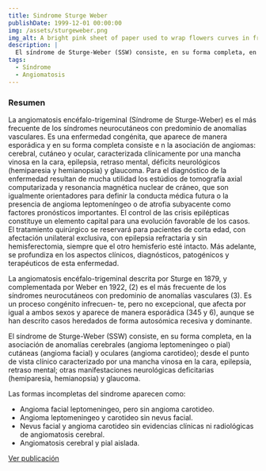 ```yaml
---
title: Sindrome Sturge Weber
publishDate: 1999-12-01 00:00:00
img: /assets/sturgeweber.png
img_alt: A bright pink sheet of paper used to wrap flowers curves in front of rich blue background
description: |
  El síndrome de Sturge-Weber (SSW) consiste, en su forma completa, en la asociación de anomalías cerebrales (angioma leptomeningeo o pial) cutáneas (angioma facial) y oculares (angioma carotideo); desde el punto de vista clínico caracterizado por una mancha vinosa en la cara, epilepsia, retraso mental; otras manifestaciones neurológicas deficitarias (hemiparesia, hemianopsia) y glaucoma.
tags:
  - Síndrome
  - Angiomatosis
---
```


### Resumen

La angiomatosis encéfalo-trigeminal (Síndrome de Sturge-Weber) es el más frecuente de los síndromes neurocutáneos con predominio de anomalías vasculares. Es una enfermedad
congénita, que aparece de manera esporádica y en su forma completa consiste e n la asociación de angiomas: cerebral, cutáneo y ocular, caracterizada clínicamente por una mancha vinosa en la cara, epilepsia, retraso mental, déficits neurológicos (hemiparesia y hemianopsia) y glaucoma. Para el diagnóstico de la enfermedad resultan de mucha utilidad los estúdios de tomografía axial computarizada y resonancia magnética nuclear de cráneo, que son igualmente orientadores para definir la conducta médica futura o la presencia de angioma leptomeníngeo o de atrofia subyacente como factores pronósticos importantes. El control de las crisis epilépticas constituye un elemento capital para una evolución favorable de los casos. El tratamiento quirúrgico se reservará para pacientes de corta edad, con afectación unilateral exclusiva, con epilepsia refractaria y sin hemisferectomia, siempre que el otro hemisferio esté intacto. Más adelante, se profundiza en los aspectos clínicos, diagnósticos, patogénicos y terapéuticos de esta enfermedad.

La angiomatosis encéfalo-trigeminal descrita por Sturge en 1879, y complementada por Weber en 1922, (2) es el más frecuente de los síndromes neurocutáneos con predominio de anomalías vasculares (3). Es un proceso congénito infrecuen- te, pero no excepcional, que afecta por igual a ambos sexos y aparece de manera esporádica (345 y 6), aunque se han descrito casos heredados de forma autosómica recesiva y dominante.

El síndrome de Sturge-Weber (SSW) consiste, en su forma completa, en la asociación de anomalías cerebrales (angioma leptomeningeo o pial) cutáneas (angioma facial) y oculares (angioma carotideo); desde el punto de vista clínico caracterizado por una mancha vinosa en la cara, epilepsia, retraso mental; otras manifestaciones neurológicas deficitarias (hemiparesia, hemianopsia) y glaucoma. 

Las formas incompletas del sindrome aparecen como:
  <ul>
      <li>Angioma facial leptomeningeo, pero sin angioma carotideo.</li>
      <li>Angioma leptomeningeo y carotideo sin nevus facial.</li>
      <li>Nevus facial y angioma carotideo sin evidencias clínicas ni radiológicas de angiomatosis cerebral.</li>
      <li>Angiomatosis cerebral y pial aislada.</li>
  </ul>


<a href="/Publications/SindromeSturgeWeber.pdf" target="_blank" >Ver publicación</a>

